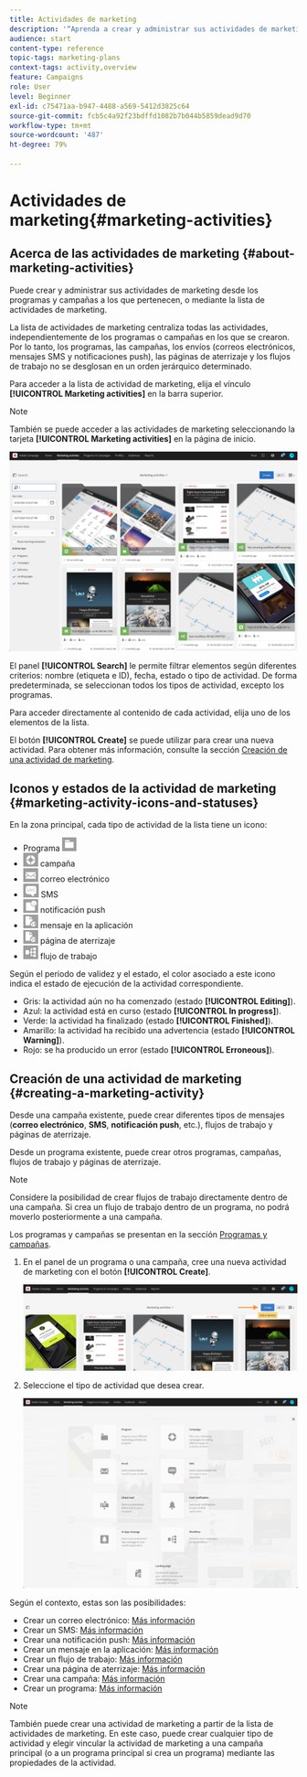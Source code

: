 ```yaml
---
title: Actividades de marketing
description: '“Aprenda a crear y administrar sus actividades de marketing: campañas, correo electrónico, SMS y envíos de notificaciones push, páginas de aterrizaje o flujos de trabajo. Puede diseñar fácilmente una nueva actividad, editar una existente y consultar su estado y validez”.'
audience: start
content-type: reference
topic-tags: marketing-plans
context-tags: activity,overview
feature: Campaigns
role: User
level: Beginner
exl-id: c75471aa-b947-4488-a569-5412d3825c64
source-git-commit: fcb5c4a92f23bdffd1082b7b044b5859dead9d70
workflow-type: tm+mt
source-wordcount: '487'
ht-degree: 79%

---
```


# Actividades de marketing{#marketing-activities}

## Acerca de las actividades de marketing {#about-marketing-activities}

Puede crear y administrar sus actividades de marketing desde los programas y campañas a los que pertenecen, o mediante la lista de actividades de marketing.

La lista de actividades de marketing centraliza todas las actividades, independientemente de los programas o campañas en los que se crearon. Por lo tanto, los programas, las campañas, los envíos (correos electrónicos, mensajes SMS y notificaciones push), las páginas de aterrizaje y los flujos de trabajo no se desglosan en un orden jerárquico determinado.

Para acceder a la lista de actividad de marketing, elija el vínculo **[!UICONTROL Marketing activities]** en la barra superior.

>[!NOTE]
>
>También se puede acceder a las actividades de marketing seleccionando la tarjeta **[!UICONTROL Marketing activities]** en la página de inicio.

![](assets/marketing_activities.png)

El panel **[!UICONTROL Search]** le permite filtrar elementos según diferentes criterios: nombre (etiqueta e ID), fecha, estado o tipo de actividad. De forma predeterminada, se seleccionan todos los tipos de actividad, excepto los programas.

Para acceder directamente al contenido de cada actividad, elija uno de los elementos de la lista.

El botón **[!UICONTROL Create]** se puede utilizar para crear una nueva actividad. Para obtener más información, consulte la sección [Creación de una actividad de marketing](#creating-a-marketing-activity).

## Iconos y estados de la actividad de marketing {#marketing-activity-icons-and-statuses}

En la zona principal, cada tipo de actividad de la lista tiene un icono:

* Programa ![](assets/marketing_program_icon.png)
* ![](assets/marketing_campaign_icon.png) campaña
* ![](assets/marketing_email_icon.png) correo electrónico
* ![](assets/marketing_sms_icon.png) SMS
* ![](assets/marketing_push_icon.png) notificación push
* ![](assets/marketing_lp_icon.png) mensaje en la aplicación
* ![](assets/marketing_lp_icon.png) página de aterrizaje
* ![](assets/marketing_workflow_icon.png) flujo de trabajo

Según el periodo de validez y el estado, el color asociado a este icono indica el estado de ejecución de la actividad correspondiente.

* Gris: la actividad aún no ha comenzado (estado **[!UICONTROL Editing]**).
* Azul: la actividad está en curso (estado **[!UICONTROL In progress]**).
* Verde: la actividad ha finalizado (estado **[!UICONTROL Finished]**).
* Amarillo: la actividad ha recibido una advertencia (estado **[!UICONTROL Warning]**).
* Rojo: se ha producido un error (estado **[!UICONTROL Erroneous]**).

## Creación de una actividad de marketing {#creating-a-marketing-activity}

Desde una campaña existente, puede crear diferentes tipos de mensajes (**correo electrónico**, **SMS**, **notificación push**, etc.), flujos de trabajo y páginas de aterrizaje.

Desde un programa existente, puede crear otros programas, campañas, flujos de trabajo y páginas de aterrizaje.

>[!NOTE]
>
>Considere la posibilidad de crear flujos de trabajo directamente dentro de una campaña. Si crea un flujo de trabajo dentro de un programa, no podrá moverlo posteriormente a una campaña.

Los programas y campañas se presentan en la sección [Programas y campañas](../../start/using/programs-and-campaigns.md).

1. En el panel de un programa o una campaña, cree una nueva actividad de marketing con el botón **[!UICONTROL Create]**.

   ![](assets/marketing_activiy_creation_1.png)

1. Seleccione el tipo de actividad que desea crear.

   ![](assets/marketing_activiy_creation_2.png)

Según el contexto, estas son las posibilidades:

* Crear un correo electrónico: [Más información](../../channels/using/creating-an-email.md)
* Crear un SMS: [Más información](../../channels/using/creating-an-sms-message.md)
* Crear una notificación push: [Más información](../../channels/using/preparing-and-sending-a-push-notification.md)
* Crear un mensaje en la aplicación: [Más información](../../channels/using/about-in-app-messaging.md)
* Crear un flujo de trabajo: [Más información](../../automating/using/building-a-workflow.md#creating-a-workflow)
* Crear una página de aterrizaje: [Más información](../../channels/using/getting-started-with-landing-pages.md)
* Crear una campaña: [Más información](../../start/using/programs-and-campaigns.md#creating-a-campaign)
* Crear un programa: [Más información](../../start/using/programs-and-campaigns.md#creating-a-program)

>[!NOTE]
>
>También puede crear una actividad de marketing a partir de la lista de actividades de marketing. En este caso, puede crear cualquier tipo de actividad y elegir vincular la actividad de marketing a una campaña principal (o a un programa principal si crea un programa) mediante las propiedades de la actividad.
